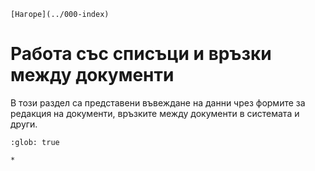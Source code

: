 ```{only} html
[Нагоре](../000-index)
```

# Работа със списъци и връзки между документи

В този раздел са представени въвеждане на данни чрез формите за редакция на документи, връзките между документи в системата и други. 

```{toctree}
:glob: true

*
```
